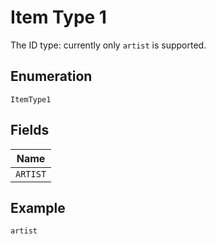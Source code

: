 
# Item Type 1

The ID type: currently only `artist` is supported.

## Enumeration

`ItemType1`

## Fields

| Name |
|  --- |
| `ARTIST` |

## Example

```
artist
```

